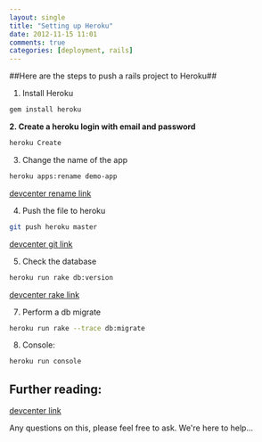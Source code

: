 ```yaml
---
layout: single
title: "Setting up Heroku"
date: 2012-11-15 11:01
comments: true
categories: [deployment, rails] 
---
```



##Here are the steps to push a rails project to Heroku##

1. Install Heroku


```sh
gem install heroku
```


**2. Create a heroku login with email and password**

```sh
heroku Create
```

3) Change the name of the app

```sh
heroku apps:rename demo-app 
```

[devcenter rename link](https://devcenter.heroku.com/articles/renaming-apps)

4) Push the file to heroku

```sh
git push heroku master
```

[devcenter git link](https://devcenter.heroku.com/articles/git)

5) Check the database

```sh
heroku run rake db:version
```

[devcenter rake link](https://devcenter.heroku.com/articles/rake)

7) Perform a db migrate 

```sh
heroku run rake --trace db:migrate
```

8) Console: 

```sh
heroku run console
```

Further reading:
----------------------

[devcenter link](https://devcenter.heroku.com)

Any questions on this, please feel free to ask. We're here to help...
